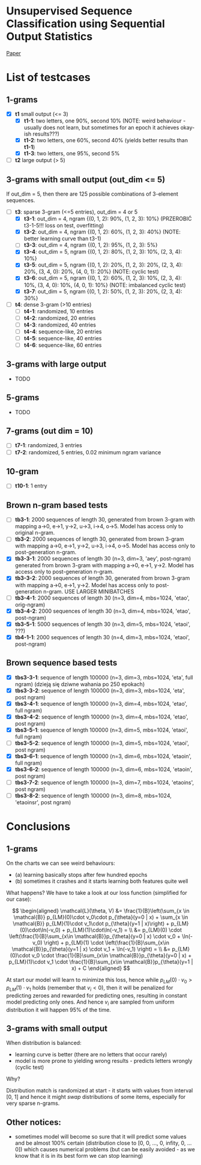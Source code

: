 # Unsupervised Sequence Classification using Sequential Output Statistics

[Paper](https://arxiv.org/pdf/1702.07817.pdf)

# List of testcases

## 1-grams

- [x] **t1** small output (<= 3)
    - [x] **t1-1**: two letters, one 90%, second 10% (NOTE: weird behaviour - usually does not learn, but sometimes for an epoch it achieves okay-ish results???)
    - [x] **t1-2**: two letters, one 60%, second 40% (yields better results than **t1-1**)
    - [x] **t1-3**: two letters, one 95%, second 5%
- [ ] **t2** large output (> 5)

## 3-grams with small output (out_dim <= 5)

If out_dim = 5, then there are 125 possible combinations of 3-element sequences.

- [ ] **t3**: sparse 3-gram (<=5 entries), out_dim = 4 or 5
    - [x] **t3-1**: out_dim = 4, ngram {(0, 1, 2): 90%, (1, 2, 3): 10%} (PRZEROBIĆ t3-1-5!!! loss on test, overfitting)
    - [x] **t3-2**: out_dim = 4, ngram {(0, 1, 2): 60%, (1, 2, 3): 40%} (NOTE: better learning curve than t3-1)
    - [ ] **t3-3**: out_dim = 4, ngram {(0, 1, 2): 95%, (1, 2, 3): 5%}
    - [x] **t3-4**: out_dim = 5, ngram {(0, 1, 2): 80%, (1, 2, 3): 10%, (2, 3, 4): 10%}
    - [x] **t3-5**: out_dim = 5, ngram {(0, 1, 2): 20%, (1, 2, 3): 20%, (2, 3, 4): 20%, (3, 4, 0): 20%, (4, 0, 1): 20%} (NOTE: cyclic test)
    - [x] **t3-6**: out_dim = 5, ngram {(0, 1, 2): 60%, (1, 2, 3): 10%, (2, 3, 4): 10%, (3, 4, 0): 10%, (4, 0, 1): 10%} (NOTE: imbalanced cyclic test)
    - [x] **t3-7**: out_dim = 5, ngram {(0, 1, 2): 50%, (1, 2, 3): 20%, (2, 3, 4): 30%}
- [ ] **t4**: dense 3-gram (>10 entries)
    - [ ] **t4-1**: randomized, 10 entries
    - [ ] **t4-2**: randomized, 20 entries
    - [ ] **t4-3**: randomized, 40 entries
    - [ ] **t4-4**: sequence-like, 20 entries
    - [ ] **t4-5**: sequence-like, 40 entries
    - [ ] **t4-6**: sequence-like, 60 entries

## 3-grams with large output

- TODO

## 5-grams

- TODO

## 7-grams (out dim = 10)

- [ ] **t7-1**: randomized, 3 entries
- [ ] **t7-2**: randomized, 5 entries, 0.02 minimum ngram variance

## 10-gram

- [ ] **t10-1**: 1 entry

## Brown n-gram based tests

- [ ] **tb3-1**: 2000 sequences of length 30, generated from brown 3-gram with mapping a->0, e->1, y->2, u->3, i->4, o->5. Model has access only to original n-gram.
- [ ] **tb3-2**: 2000 sequences of length 30, generated from brown 3-gram with mapping a->0, e->1, y->2, u->3, i->4, o->5. Model has access only to post-generation n-gram.
- [x] **tb3-3-1**: 2000 sequences of length 30 (n=3, dim=3, 'aey', post-ngram) generated from brown 3-gram with mapping a->0, e->1, y->2. Model has access only to post-generation n-gram.
- [x] **tb3-3-2**: 2000 sequences of length 30, generated from brown 3-gram with mapping a->0, e->1, y->2. Model has access only to post-generation n-gram. USE LARGER MINIBATCHES
- [ ] **tb3-4-1**: 2000 sequences of length 30 (n=3, dim=4, mbs=1024, 'etao', orig-ngram)
- [x] **tb3-4-2**: 2000 sequences of length 30 (n=3, dim=4, mbs=1024, 'etao', post-ngram) 
- [x] **tb3-5-1**: 5000 sequences of length 30 (n=3, dim=5, mbs=1024, 'etaoi', ???)
- [x] **tb4-1-1**: 2000 sequences of length 30 (n=4, dim=3, mbs=1024, 'etaoi', post-ngram)

## Brown sequence based tests

- [x] **tbs3-3-1**: sequence of length 100000 (n=3, dim=3, mbs=1024, 'eta', full ngram) (dzieją się dziwne wahania po 250 epokach)
- [x] **tbs3-3-2**: sequence of length 100000 (n=3, dim=3, mbs=1024, 'eta', post ngram) 
- [x] **tbs3-4-1**: sequence of length 100000 (n=3, dim=4, mbs=1024, 'etao', full ngram)
- [x] **tbs3-4-2**: sequence of length 100000 (n=3, dim=4, mbs=1024, 'etao', post ngram)
- [x] **tbs3-5-1**: sequence of length 100000 (n=3, dim=5, mbs=1024, 'etaoi', full ngram)
- [ ] **tbs3-5-2**: sequence of length 100000 (n=3, dim=5, mbs=1024, 'etaoi', post ngram)
- [x] **tbs3-6-1**: sequence of length 100000 (n=3, dim=6, mbs=1024, 'etaoin', full ngram)
- [x] **tbs3-6-2**: sequence of length 100000 (n=3, dim=6, mbs=1024, 'etaoin', post ngram)
- [ ] **tbs3-7-2**: sequence of length 100000 (n=3, dim=7, mbs=1024, 'etaoins', post ngram)
- [ ] **tbs3-8-2**: sequence of length 100000 (n=3, dim=8, mbs=1024, 'etaoinsr', post ngram)

# Conclusions

## 1-grams

On the charts we can see weird behaviours:
- (a) learning basically stops after few hundred epochs
- (b) sometimes it crashes and it starts learning both features quite well

What happens? We have to take a look at our loss function (simplified for our case):

$$ \begin{aligned} 
\mathcal{L}(\theta, V) &= \frac{1}{B}\left(\sum_{x \in \mathcal{B}} p_{LM}(0)\cdot v_0\cdot p_{\theta}(y=0 | x) + \sum_{x \in \mathcal{B}} p_{LM}(1)\cdot v_1\cdot p_{\theta}(y=1 | x)\right) + p_{LM}(0)\cdot\ln(-v_0) + p_{LM}(1)\cdot\ln(-v_1) = \\
&= p_{LM}(0) \cdot \left(\frac{1}{B}\sum_{x\in \mathcal{B}}p_{\theta}(y=0 | x) \cdot v_0 + \ln(-v_0) \right) + p_{LM}(1) \cdot \left(\frac{1}{B}\sum_{x\in \mathcal{B}}p_{\theta}(y=1 | x) \cdot v_1 + \ln(-v_1) \right) = \\
&= p_{LM}(0)\cdot v_0 \cdot \frac{1}{B}\sum_{x\in \mathcal{B}}p_{\theta}(y=0 | x) + p_{LM}(1)\cdot v_1 \cdot \frac{1}{B}\sum_{x\in \mathcal{B}}p_{\theta}(y=1 | x) + C
\end{aligned} $$

At start our model will learn to minimize this loss, hence while $p_{LM}(0)\cdot v_0 > p_{LM}(1)\cdot v_1$ holds (remember that $v_i < 0$), then it will be penalized for predicting zeroes and rewarded for predicting ones, resulting in constant model predicting only ones. And hence $v_i$ are sampled from uniform distribution it will happen $95\%$ of the time.


## 3-grams with small output

When distribution is balanced:
- learning curve is better (there are no letters that occur rarely)
- model is more prone to yielding wrong results - predicts letters wrongly (cyclic test)

Why?

Distribution match is randomized at start - it starts with values from interval [0, 1] and hence it might *swap* distributions of some items, especially for very sparse n-grams.


## Other notices:
- sometimes model will become so sure that it will predict some values and be almost 100% certain (distribution close to [0, 0, ..., 0, infity, 0, ... 0]) which causes numerical problems (but can be easily avoided - as we know that it is in its best form we can stop learning)
